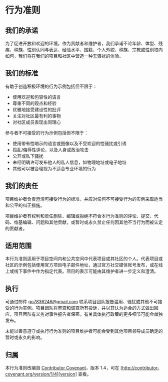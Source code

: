 # 行为准则

## 我们的承诺

为了促进开放和欢迎的环境，作为贡献者和维护者，我们承诺不论年龄、体型、残疾、种族、性别认同与表达、经验水平、国籍、个人外貌、种族、宗教或性别取向如何，我们将在我们的项目和社区中营造一种无骚扰的体验。

## 我们的标准

有助于创造积极环境的行为示例包括但不限于：

* 使用欢迎和包容性的语言
* 尊重不同的观点和经验
* 优雅地接受建设性的批评
* 关注对社区最有利的事物
* 对社区成员表现出同理心

参与者不可接受的行为示例包括但不限于：

* 使用带有性暗示的语言或图像以及不受欢迎的性骚扰或引诱
* 捣乱/侮辱性评论，以及人身或政治攻击
* 公开或私下骚扰
* 未经明确许可发布他人的私人信息，如物理地址或电子地址
* 其他可以被合理视为不适合专业环境的行为

## 我们的责任

项目维护者负责澄清可接受行为的标准，并应对任何不可接受行为的实例采取适当和公平的纠正措施。

项目维护者有权利和责任删除、编辑或拒绝不符合本行为准则的评论、提交、代码、维基编辑、问题和其他贡献，或暂时或永久禁止任何因其他不当行为而被认定的贡献者。

## 适用范围

本行为准则适用于项目空间内和公共空间中代表项目或其社区的个人。代表项目或社区的示例包括使用官方项目电子邮件地址，通过官方社交媒体账号发布，或在线上或线下事件中作为指定代表。项目的表示可能由其维护者进一步定义和澄清。

## 执行

可通过邮件 go7836246@gmail.com
联系项目团队报告滥用、骚扰或其他不可接受的行为实例。项目团队将审查和调查所有投诉，并以其认为适合的方式做出回应。项目团队有义务对事件报告者保密。有关具体执行政策的更多细节可能会单独发布。

未能以善意遵守或执行行为准则的项目维护者可能会受到其他项目领导成员确定的暂时或永久的影响。

## 归属

本行为准则改编自 [Contributor Covenant][homepage]，版本 1.4，可在 [http://contributor-covenant.org/version/1/4][version]
查看。

[homepage]: http://contributor-covenant.org

[version]: http://contributor-covenant.org/version/1/4/
